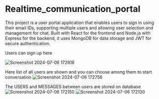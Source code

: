 # Realtime_communication_portal
This project is a user portal application that enables users to sign in using their email IDs, supporting multiple users and allowing user selection and management for chat. Built with React for the frontend and Node.js with Express for the backend, it uses MongoDB for data storage and JWT for secure authentication. 

Users can sign up here 

![Screenshot 2024-07-06 172816](https://github.com/Meenal-Beniwal/Realtime_communication_portal/assets/115181917/0bb4a6c1-4f95-42a8-8efa-71307f47ce2c)

Here list of all users are shown and you can choose among them to start conversation
![Screenshot 2024-07-06 172756](https://github.com/Meenal-Beniwal/Realtime_communication_portal/assets/115181917/125a8a94-2c41-4aee-bda6-3eb7ee7ee9af)

The USERS and MESSAGES between users are stored on database
![Screenshot 2024-07-06 172150](https://github.com/Meenal-Beniwal/Realtime_communication_portal/assets/115181917/ac920a68-eb52-4d15-8e8a-6111ded5f280)
![Screenshot 2024-07-06 172130](https://github.com/Meenal-Beniwal/Realtime_communication_portal/assets/115181917/22e7a66b-5459-4af1-a4dd-97ef19ab2c26)
